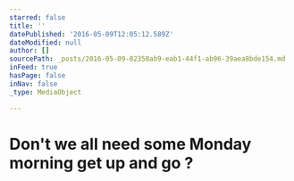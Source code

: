 ```yaml
---
starred: false
title: ''
datePublished: '2016-05-09T12:05:12.589Z'
dateModified: null
author: []
sourcePath: _posts/2016-05-09-82358ab9-eab1-44f1-ab96-39aea8bde154.md
inFeed: true
hasPage: false
inNav: false
_type: MediaObject

---
```

# Don't we all need some Monday morning get up and go ?